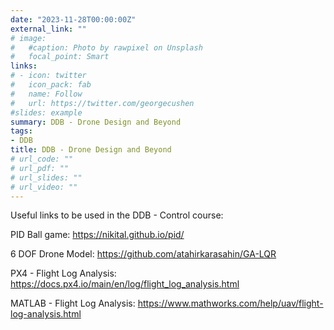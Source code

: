 ```yaml
---
date: "2023-11-28T00:00:00Z"
external_link: ""
# image:
#   #caption: Photo by rawpixel on Unsplash
#   focal_point: Smart
links:
# - icon: twitter
#   icon_pack: fab
#   name: Follow
#   url: https://twitter.com/georgecushen
#slides: example
summary: DDB - Drone Design and Beyond
tags:
- DDB
title: DDB - Drone Design and Beyond
# url_code: ""
# url_pdf: ""
# url_slides: ""
# url_video: ""
---
```

Useful links to be used in the DDB - Control course:

PID Ball game: https://nikital.github.io/pid/

6 DOF Drone Model: https://github.com/atahirkarasahin/GA-LQR 

PX4 - Flight Log Analysis: https://docs.px4.io/main/en/log/flight_log_analysis.html

MATLAB - Flight Log Analysis: https://www.mathworks.com/help/uav/flight-log-analysis.html
